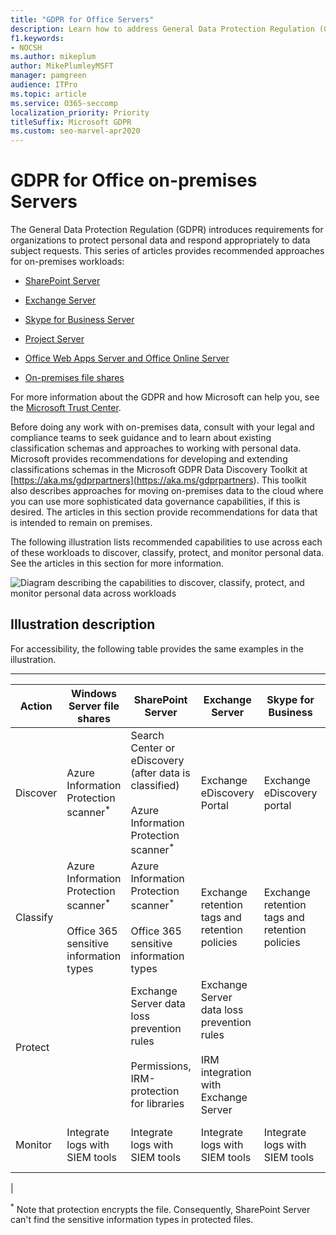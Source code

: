 ```yaml
---
title: "GDPR for Office Servers"
description: Learn how to address General Data Protection Regulation (GDPR) requirements in Office on-premises servers.
f1.keywords:
- NOCSH
ms.author: mikeplum
author: MikePlumleyMSFT
manager: pamgreen
audience: ITPro
ms.topic: article
ms.service: O365-seccomp
localization_priority: Priority
titleSuffix: Microsoft GDPR
ms.custom: seo-marvel-apr2020
---
```


# GDPR for Office on-premises Servers

The General Data Protection Regulation (GDPR) introduces requirements for organizations to protect personal data and respond appropriately to data subject requests. This series of articles provides recommended approaches for on-premises workloads:

- [SharePoint Server](gdpr-for-sharepoint-server.md)

- [Exchange Server](gdpr-for-exchange-server.md)

- [Skype for Business Server](gdpr-for-skype-for-business-server.md)

- [Project Server](gdpr-for-project-server.md)

- [Office Web Apps Server and Office Online Server](gdpr-for-office-online-server.md)

- [On-premises file shares](gdpr-for-on-premises-file-shares.md)

For more information about the GDPR and how Microsoft can help you, see the [Microsoft Trust Center](https://www.microsoft.com/trust-center/privacy/gdpr-overview
).

Before doing any work with on-premises data, consult with your legal and compliance teams to seek guidance and to learn about existing classification schemas and approaches to working with personal data. Microsoft provides recommendations for developing and extending classifications schemas in the Microsoft GDPR Data Discovery Toolkit at [https://aka.ms/gdprpartners](<https://aka.ms/gdprpartners>). This toolkit also describes approaches for moving on-premises data to the cloud where you can use more sophisticated data governance capabilities, if this is desired. The articles in this section provide recommendations for data that is intended to remain on premises.

The following illustration lists recommended capabilities to use across each of these workloads to discover, classify, protect, and monitor personal data. See the articles in this section for more information.

![Diagram describing the capabilities to discover, classify, protect, and monitor personal data across workloads](../media/gdpr-for-office-servers-image1.png)

## Illustration description

For accessibility, the following table provides the same examples in the illustration.

****

|Action|Windows Server file shares|SharePoint Server|Exchange Server|Skype for Business|Project Server|
|---|---|---|---|---|---|
|Discover|Azure Information Protection scanner<sup>\*</sup>|Search Center or eDiscovery (after data is classified) <br/><br/> Azure Information Protection scanner<sup>\*</sup>|Exchange eDiscovery Portal|Exchange eDiscovery portal|SQL scripts for discovery and exporting|
|Classify|Azure Information Protection scanner<sup>\*</sup> <br/><br/> Office 365 sensitive information types|Azure Information Protection scanner<sup>\*</sup> <br/><br/> Office 365 sensitive information types|Exchange retention tags and retention policies|Exchange retention tags and retention policies||
|Protect||Exchange Server data loss prevention rules <br/><br/> Permissions, IRM-protection for libraries|Exchange Server data loss prevention rules <br/><br/> IRM integration with Exchange Server|||
|Monitor|Integrate logs with SIEM tools|Integrate logs with SIEM tools|Integrate logs with SIEM tools|Integrate logs with SIEM tools|Integrate logs with SIEM tools|
|

<sup>\*</sup> Note that protection encrypts the file. Consequently, SharePoint Server can't find the sensitive information types in protected files.
